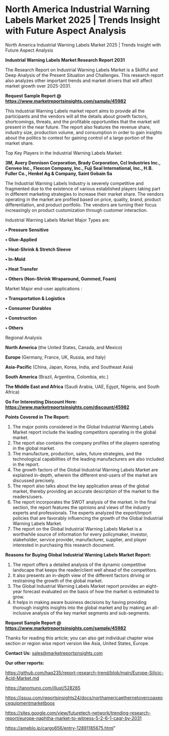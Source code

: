 # North America Industrial Warning Labels Market 2025 | Trends Insight with Future Aspect Analysis
North America Industrial Warning Labels Market 2025 | Trends Insight with Future Aspect Analysis

<strong>Industrial Warning Labels Market Research Report 2031</strong>

The Research Report on Industrial Warning Labels Market is a Skillful and Deep Analysis of the Present Situation and Challenges. This research report also analyzes other important trends and market drivers that will affect market growth over 2025-2031.

<strong>Request Sample Report @ <a href=https://www.marketreportsinsights.com/sample/45982>https://www.marketreportsinsights.com/sample/45982</a></strong>

This Industrial Warning Labels market report aims to provide all the participants and the vendors will all the details about growth factors, shortcomings, threats, and the profitable opportunities that the market will present in the near future. The report also features the revenue share, industry size, production volume, and consumption in order to gain insights about the politics to contest for gaining control of a large portion of the market share.

Top Key Players in the Industrial Warning Labels Market:

<strong>3M, Avery Dennison Corporation, Brady Corporation, Ccl Industries Inc., Cenveo Inc., Flexcon Company, Inc., Fuji Seal International, Inc., H.B. Fuller Co., Henkel Ag & Company, Saint Gobain Sa</strong>

The Industrial Warning Labels Industry is severely competitive and fragmented due to the existence of various established players taking part in different marketing strategies to increase their market share. The vendors operating in the market are profiled based on price, quality, brand, product differentiation, and product portfolio. The vendors are turning their focus increasingly on product customization through customer interaction.

Industrial Warning Labels Market Major Types are:

<strong>•  Pressure Sensitive

•  Glue-Applied

•  Heat-Shrink & Stretch Sleeve

•  In-Mold

•  Heat Transfer

•  Others (Non-Shrink Wraparound, Gummed, Foam)</strong>

Market Major end-user applications :

<strong>•  Transportation & Logistics

•  Consumer Durables

•  Construction

•  Others</strong>

Regional Analysis

</u><strong><b>North America</b></strong> (the United States, Canada, and Mexico)

<strong><b>Europe </b></strong>(Germany, France, UK, Russia, and Italy)

<strong><b>Asia-Pacific</b></strong> (China, Japan, Korea, India, and Southeast Asia)

<strong><b>South America</b></strong> (Brazil, Argentina, Colombia, etc.)

<strong><b>The Middle East and Africa</b></strong> (Saudi Arabia, UAE, Egypt, Nigeria, and South Africa)

<strong>Go For Interesting Discount Here: <a href=https://www.marketreportsinsights.com/discount/45982>https://www.marketreportsinsights.com/discount/45982</a></strong>

<strong>Points Covered in The Report:</strong>
<ol>
  <li>The major points considered in the Global Industrial Warning Labels Market report include the leading competitors operating in the global market.</li>
  <li>The report also contains the company profiles of the players operating in the global market.</li>
  <li>The manufacture, production, sales, future strategies, and the technological capabilities of the leading manufacturers are also included in the report.</li>
  <li>The growth factors of the Global Industrial Warning Labels Market are explained in-depth, wherein the different end-users of the market are discussed precisely.</li>
  <li>The report also talks about the key application areas of the global market, thereby providing an accurate description of the market to the readers/users.</li>
  <li>The report incorporates the SWOT analysis of the market. In the final section, the report features the opinions and views of the industry experts and professionals. The experts analyzed the export/import policies that are favorably influencing the growth of the Global Industrial Warning Labels Market.</li>
  <li>The report on the Global Industrial Warning Labels Market is a worthwhile source of information for every policymaker, investor, stakeholder, service provider, manufacturer, supplier, and player interested in purchasing this research document.</li>
</ol>
<strong>Reasons for Buying Global Industrial Warning Labels Market Report:</strong>

<ol>
  <li>The report offers a detailed analysis of the dynamic competitive landscape that keeps the reader/client well ahead of the competitors.</li>
  <li>It also presents an in-depth view of the different factors driving or restraining the growth of the global market.</li>
  <li>The Global Industrial Warning Labels Market report provides an eight-year forecast evaluated on the basis of how the market is estimated to grow.</li>
  <li>It helps in making aware business decisions by having providing thorough insights insights into the global market and by making an all-inclusive analysis of the key market segments and sub-segments.</li>
</ol>
<strong>Request Sample Report @ <a href=https://www.marketreportsinsights.com/sample/45982>https://www.marketreportsinsights.com/sample/45982</a></strong>


Thanks for reading this article; you can also get individual chapter wise section or region wise report version like Asia, United States, Europe.

<strong>Contact Us:</strong>
sales@marketreportsinsights.com

<strong>Our other reports:</strong>

<a href=https://github.com/haq235/report-research-trend/blob/main/Europe-Silicic-Acid-Market.md>https://github.com/haq235/report-research-trend/blob/main/Europe-Silicic-Acid-Market.md</a>

<a href=https://tanomuno.com/illust/528265>https://tanomuno.com/illust/528265</a>

<a href=https://issuu.com/reportsinsights24/docs/northamericaethernetovercoaxeocequipmentmarketboos>https://issuu.com/reportsinsights24/docs/northamericaethernetovercoaxeocequipmentmarketboos</a>

<a href=https://sites.google.com/view/futuretech-network/trending-research-report/europe-naphtha-market-to-witness-5-2-6-1-cagr-by-2031>https://sites.google.com/view/futuretech-network/trending-research-report/europe-naphtha-market-to-witness-5-2-6-1-cagr-by-2031</a>

<a href=https://ameblo.jp/cargo656/entry-12891185675.html>https://ameblo.jp/cargo656/entry-12891185675.html</a>"
